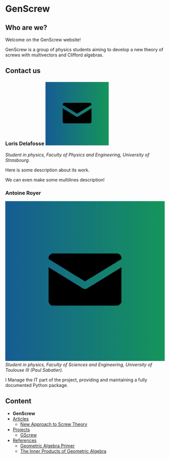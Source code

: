 # GenScrew

## Who are we?

Welcome on the GenScrew website!

GenScrew is a group of physics students aiming to develop a new theory of screws with multivectors and Clifford algebras.

## Contact us

### Loris Delafosse [![Contact Loris Delafosse](icons/email_icon_small.jpg)](mailto:loris.delafosse@etu.unistra.fr)
*Student in physics, Faculty of Physics and Engineering, University of Strasbourg.*
 
Here is some description about its work.

We can even make some multilines description!


### Antoine Royer
[![Contact Antoine Royer](icons/email_icon.jpg)](mailto:antoine.royer@univ-tlse3.fr)
*Student in physics, Faculty of Sciences and Engineering, University of Toulouse III (Paul Sabatier).*

I Manage the IT part of the project, providing and maintaining a fully documented Python package.

## Content
- **GenScrew**
- [Articles](site-pages/articles.md)
  - [New Approach to Screw Theory](site-pages/articles.md#new-approach-to-screw-theory)
- [Projects](site-pages/projects.md)
  - [GScrew](site-pages/projects.md#gscrew)
- [References](site-pages/references.md)
  - [Geometric Algebra Primer](site-pages/references.md#geometric-algebra-primer)
  - [The Inner Products of Geometric Algebra](site-pages/references.md#the-inner-products-of-geometric-algebra)




